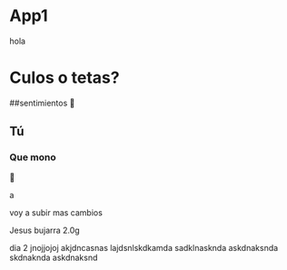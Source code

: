 # App1

hola
# Culos o tetas?
##sentimientos
🥱





## Tú
### Que mono
🥵


a



voy a subir mas cambios

 Jesus bujarra 2.0g

 dia 2 
jnojjojoj
akjdncasnas
lajdsnlskdkamda
sadklnasknda
askdnaksnda
skdnaknda
askdnaksnd
